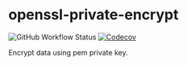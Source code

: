# openssl-private-encrypt

![GitHub Workflow Status](https://github.com/Ali-A-A/openssl-private-encrypt/workflows/ci/badge.svg)
[![Codecov](https://img.shields.io/codecov/c/gh/Ali-A-A/openssl-private-encrypt?logo=codecov&style=flat-square)](https://codecov.io/gh/Ali-A-A/openssl-private-encrypt)

Encrypt data using pem private key.
